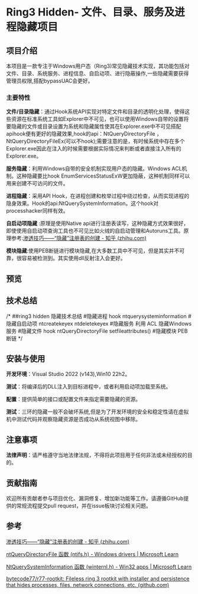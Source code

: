 # Ring3 Hidden- 文件、目录、服务及进程隐藏项目

## 项目介绍

本项目是一款专注于Windows用户态（Ring3)常见隐藏技术实现，其功能包括对文件、目录、系统服务、进程信息、自启动项、进行隐蔽操作,一些隐藏需要获得管理员权限,搭配bypassUAC会更好。

### 主要特性

**文件/目录隐藏**：通过Hook系统API实现对特定文件和目录的透明化处理，使得这些资源在标准系统工具如Explorer中不可见，也可以使用Windows自带的设置将要隐藏的文件或目录设置为系统和隐藏属性使其在Explorer.exe中不可见搭配apihook便有更好的隐藏效果,hook的api：NtQueryDirectoryFile ，NtQueryDirectoryFileEx(可以不hook);需要注意的是，有时候系统中存在多个Explorer.exe因此在注入的时候需要根据实际情况来判断或者直接注入所有的Explorer.exe。

**服务隐藏**：利用Windows自带的安全机制实现用户态的隐藏。Windows ACL机制。这种隐藏要比hook EnumServicesStatusExW更加隐蔽，这种机制同样可以用来创建不可访问的文件。

**进程隐藏**：采用API Hook，在进程创建和枚举过程中绕过检查，从而实现进程的隐身效果。Hook的api:NtQuerySystemInformation。这个hook对processhacker同样有效。

**自启动项隐藏** :原理是使用Native api进行注册表读写，这种隐藏方式效果很好，即使使用自启动项查询工具也不可见比如火绒的自启动管理和Autoruns工具。原理参考:[渗透技巧——“隐藏”注册表的创建 - 知乎 (zhihu.com)](https://zhuanlan.zhihu.com/p/32179721)

**模块隐藏**:使用PEB断链进行模块隐藏,在大多数工具中不可见，但是其实并不可靠，很容易被检测到。其实使用dll反射注入会更好。

## 预览



## 技术总结

/*
##ring3 hidden        隐藏技术总结
#隐藏进程           hook ntquerysysteminformation
#隐藏自启动项       ntcreatekeyex     ntdeletekeyex
#隐藏服务           利用 ACL 隐藏Windows 服务
#隐藏文件		hook ntQueryDirectoryFile    setfileattributes()
#隐藏模块             PEB 断链
*/

## 安装与使用

**开发环境**：Visual Studio 2022 (v143),Win10 22h2。

**测试**：将编译后的DLL注入到目标进程中，或者利用启动项加载至系统。

**配置**：提供简单的接口或配置文件来指定需要隐藏的资源。

**测试**：三环的隐藏一般不会破坏系统,但是为了开发环境的安全和稳定性请在虚拟机中测试代码并观察隐藏资源是否成功从系统视图中移除。

## 注意事项

**法律声明**：请严格遵守当地法律法规，不得将此项目用于任何非法或未经授权的目的。

## 贡献指南

欢迎所有贡献者参与项目优化、漏洞修复、增加新功能等工作。请遵循GitHub提供的常规流程提交pull request，并在issue板块讨论相关问题。

##  参考

[渗透技巧——“隐藏”注册表的创建 - 知乎 (zhihu.com)](https://zhuanlan.zhihu.com/p/32179721)			

[ntQueryDirectoryFile 函数 (ntifs.h) - Windows drivers | Microsoft Learn](https://learn.microsoft.com/zh-cn/windows-hardware/drivers/ddi/ntifs/nf-ntifs-ntquerydirectoryfile)

[NtQuerySystemInformation 函数 (winternl.h) - Win32 apps | Microsoft Learn](https://learn.microsoft.com/zh-cn/windows/win32/api/winternl/nf-winternl-ntquerysysteminformation)

[bytecode77/r77-rootkit: Fileless ring 3 rootkit with installer and persistence that hides processes, files, network connections, etc. (github.com)](https://github.com/bytecode77/r77-rootkit)

